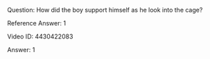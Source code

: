 Question: How did the boy support himself as he look into the cage?

Reference Answer: 1

Video ID: 4430422083

Answer: 1

